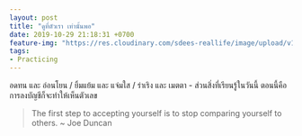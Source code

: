 ```yaml
---
layout: post
title: "ดูที่ตัวเรา เท่านั้นพอ"
date: 2019-10-29 21:18:31 +0700
feature-img: "https://res.cloudinary.com/sdees-reallife/image/upload/v1555658919/sample_feature_img.png"
tags:
- Practicing
---
```

อดทน และ อ่อนโยน / ยิ้มแย้ม และ แจ่มใส / ร่าเริง และ เมตตา - ส่วนสิ่งที่เรียนรู้ในวันนี้ ตอนนี้คือ การลงบัญชีก็จะทำให้เห็นตัวเลข

<i class="fa fa-child" style="color:plum"></i>

> The first step to accepting yourself is to stop comparing yourself to others. ~ Joe Duncan
